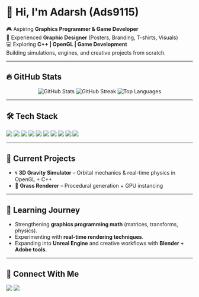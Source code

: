 # 👋 Hi, I'm Adarsh (Ads9115)

🎮 Aspiring **Graphics Programmer & Game Developer**  
🎨 Experienced **Graphic Designer** (Posters, Branding, T-shirts, Visuals)  
💻 Exploring **C++ | OpenGL | Game Development**  
Building simulations, engines, and creative projects from scratch.  

---

## 🔥 GitHub Stats
<p align="center">
  <img src="https://github-readme-stats.vercel.app/api?username=Ads9115&show_icons=true&theme=tokyonight" alt="GitHub Stats" />
  <img src="https://github-readme-streak-stats.herokuapp.com/?user=Ads9115&theme=tokyonight" alt="GitHub Streak" />
  <img src="https://github-readme-stats.vercel.app/api/top-langs/?username=Ads9115&layout=compact&theme=tokyonight" alt="Top Languages" />
</p>

---

## 🛠️ Tech Stack
<p>
  <img src="https://img.shields.io/badge/C++-00599C?style=for-the-badge&logo=c%2B%2B&logoColor=white" />
  <img src="https://img.shields.io/badge/OpenGL-5586A4?style=for-the-badge&logo=opengl&logoColor=white" />
  <img src="https://img.shields.io/badge/GLSL-5562EA?style=for-the-badge&logo=shader&logoColor=white" />
  <img src="https://img.shields.io/badge/Python-3776AB?style=for-the-badge&logo=python&logoColor=white" />
  <img src="https://img.shields.io/badge/Unreal-0E1128?style=for-the-badge&logo=unrealengine&logoColor=white" />
  <img src="https://img.shields.io/badge/Blender-F5792A?style=for-the-badge&logo=blender&logoColor=white" />
  <img src="https://img.shields.io/badge/Adobe%20Premiere-9999FF?style=for-the-badge&logo=adobepremierepro&logoColor=white" />
  <img src="https://img.shields.io/badge/After%20Effects-9999FF?style=for-the-badge&logo=adobeaftereffects&logoColor=white" />
  <img src="https://img.shields.io/badge/Photoshop-31A8FF?style=for-the-badge&logo=adobephotoshop&logoColor=white" />
  <img src="https://img.shields.io/badge/GameDev-FF4500?style=for-the-badge&logo=unity&logoColor=white" />
</p>

---

## 📂 Current Projects
- 🌀 **3D Gravity Simulator** – Orbital mechanics & real-time physics in OpenGL + C++  
- 🌿 **Grass Renderer** – Procedural generation + GPU instancing  

---

## 🌱 Learning Journey
- Strengthening **graphics programming math** (matrices, transforms, physics).  
- Experimenting with **real-time rendering techniques**.  
- Expanding into **Unreal Engine** and creative workflows with **Blender + Adobe tools**.  

---

## 🤝 Connect With Me
<p>
  <a href="https://github.com/Ads9115"><img src="https://img.shields.io/badge/GitHub-000000?style=for-the-badge&logo=github&logoColor=white" /></a>
  <a href="[https://www.linkedin.com/in/adarsh-sen](https://www.linkedin.com/in/adarsh-sen-b5748934a/)"><img src="https://img.shields.io/badge/LinkedIn-0077B5?style=for-the-badge&logo=linkedin&logoColor=white" /></a>
</p>
